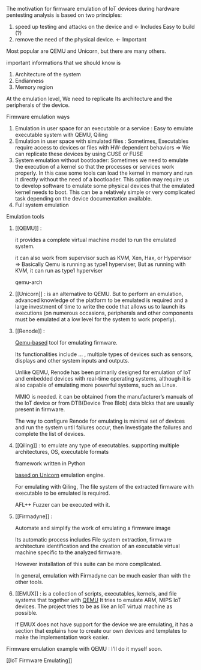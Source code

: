 The motivation for firmware emulation of IoT devices during hardware pentesting analysis is based on two principles: 
1. speed up testing and attacks on the device and ← Includes Easy to build (?) 
2. remove the need of the physical device. ← Important

Most popular are QEMU and Unicorn, but there are many others.

important informations that we should know is
1. Architecture of the system
2. Endianness
3. Memory region

At the emulation level, We need to replicate Its architecture and the peripherals of the device.

Firmware emulation ways

1. Emulation in user space for an executable or a service : Easy to emulate executable system with QEMU, Qiling
2. Emulation in user space with simulated files : Sometimes, Executables require access to devices or files with HW-dependent behaviors ⇒ We can replicate these devices by using CUSE or FUSE
3. System emulation without bootloader: Sometimes we need to emulate the execution of a kernel so that the processes or services work properly. In this case some tools can load the kernel in memory and run it directly without the need of a bootloader. This option may require us to develop software to emulate some physical devices that the emulated kernel needs to boot. This can be a relatively simple or very complicated task depending on the device documentation available.
4. Full system emulation


Emulation tools

1. [[QEMU]] :
    
    it provides a complete virtual machine model to run the emulated system.
    
    it can also work from supervisor such as KVM, Xen, Hax, or Hypervisor ⇒ Basically Qemu is running as type1 hyperviser, But as running with KVM, it can run as type1 hyperviser
    
    qemu-arch
    
2. [[Unicorn]] : 
	is an alternative to QEMU. But to perform an emulation, advanced knowledge of the platform to be emulated is required and a large investment of time to write the code that allows us to launch its executions (on numerous occasions, peripherals and other components must be emulated at a low level for the system to work properly).
    
3. [[Renode]] :
    
    <U>Qemu-based</U> tool for emulating firmware.
    
    Its functionalities include … , multiple types of devices such as sensors, displays and other system inputs and outputs.
    
    Unlike QEMU, Renode has been primarily designed for emulation of IoT and embedded devices with real-time operating systems, although it is also capable of emulating more powerful systems, such as Linux.
    
    MMIO is needed. it can be obtained from the manufacturer’s manuals of the IoT device or from DTB(Device Tree Blob) data blcks that are usually present in firmware.
    
    The way to configure Renode for emulating is minimal set of devices and run the system until failures occur, then Investigate the failures and complete the list of devices.
    
4. [[Qiling]] : 
	to emulate any type of executables. supporting multiple architectures, OS, executable formats
    
    framework written in Python
    
    <U>based on Unicorn</U> emulation engine.
    
    For emulating with Qiling, The file system of the extracted firmware with executable to be emulated is required.
    
    AFL++ Fuzzer can be executed with it.
    
5. [[Firmadyne]] :
    
    Automate and simplify the work of emulating a firmware image
    
    Its automatic process includes File system extraction, firmware architecture identification and the creation of an executable virtual machine specific to the analyzed firmware.
    
    However installation of this suite can be more complicated.
    
    In general, emulation with Firmadyne can be much easier than with the other tools.

6. [[EMUX]] :
	is a collection of scripts, executables, kernels, and file systems that together with <U>QEMU</U>
	It tries to emulate ARM, MIPS IoT devices.
	The project tries to be as like an IoT virtual machine as possible.
	
	If EMUX does not have support for the device we are emulating,
	it has a section that explains how to create our own devices and templates to make the implementation work easier.

Firmware emulation example with QEMU : I'll do it myself soon.

[[IoT Firmware Emulating]]
